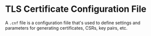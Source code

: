 # TLS Certificate Configuration File

A `.cnf` file is a configuration fiile that's used to define settings and parameters for generating certificates, CSRs, key pairs, etc.